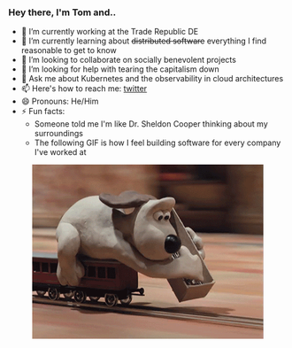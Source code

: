 <!--<p align="center">
  <img alt="GitHub Profile Metrics" src="./github-metrics.svg" />
</p>-->

### Hey there, I'm Tom and..

- 🔭 I’m currently working at the Trade Republic DE
- 🌱 I’m currently learning about ~~distributed software~~ everything I find reasonable to get to know
- 👯 I’m looking to collaborate on socially benevolent projects
- 🤔 I’m looking for help with tearing the capitalism down
- 💬 Ask me about Kubernetes and the observability in cloud architectures
- 📫 Here's how to reach me: [twitter](https://twitter.com/_7onn_)
- 😄 Pronouns: He/Him
- ⚡ Fun facts: 
  - Someone told me I'm like Dr. Sheldon Cooper thinking about my surroundings
  - The following GIF is how I feel building software for every company I've worked at


<p align="center">
  <img alt="building the path" src="./giphy.gif" />
</p>
